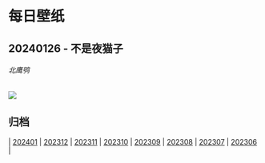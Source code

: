 # 每日壁纸

## 20240126 - 不是夜猫子

###### 北鹰鸮

![](https://www.bing.com/th?id=OHR.HawkOwl_ZH-CN3401920167_UHD.jpg)

## 归档

| [202401](/202401/README.md)
| [202312](/202312/README.md)
| [202311](/202311/README.md)
| [202310](/202310/README.md)
| [202309](/202309/README.md)
| [202308](/202308/README.md)
| [202307](/202307/README.md)
| [202306](/202306/README.md)
|